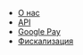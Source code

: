 <!-- docs/_sidebar.md -->

* [О нас](/)
* [API](api)
* [Google Pay](googlepay)
* [Фискализация](fiscal)
